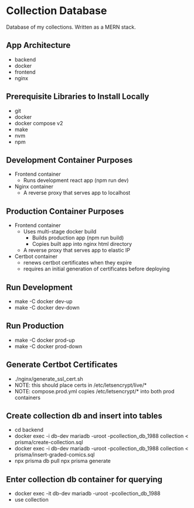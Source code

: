 # Collection Database
Database of my collections. Written as a MERN stack.

## App Architecture
- backend
- docker
- frontend
- nginx

## Prerequisite Libraries to Install Locally
- git
- docker
- docker compose v2
- make
- nvm
- npm

## Development Container Purposes
- Frontend container
    - Runs development react app (npm run dev)
- Nginx container
    - A reverse proxy that serves app to localhost

## Production Container Purposes
- Frontend container
    - Uses multi-stage docker build
        - Builds production app (npm run build)
        - Copies built app into nginx html directory
    - A reverse proxy that serves app to elastic IP
- Certbot container
    - renews certbot certificates when they expire
    - requires an initial generation of certificates before deploying

## Run Development
- make -C docker dev-up
- make -C docker dev-down

## Run Production
- make -C docker prod-up
- make -C docker prod-down

## Generate Certbot Certificates
- ./nginx/generate_ssl_cert.sh
- NOTE: this should place certs in /etc/letsencrypt/live/\*
- NOTE: compose.prod.yml copies /etc/letsencrypt/\* into both prod containers

## Create collection db and insert into tables
- cd backend
- docker exec -i db-dev mariadb -uroot -pcollection_db_1988 collection < prisma/create-collection.sql
- docker exec -i db-dev mariadb -uroot -pcollection_db_1988 collection < prisma/insert-graded-comics.sql
- npx prisma db pull npx prisma generate

## Enter collection db container for querying
- docker exec -it db-dev mariadb -uroot -pcollection_db_1988
- use collection
